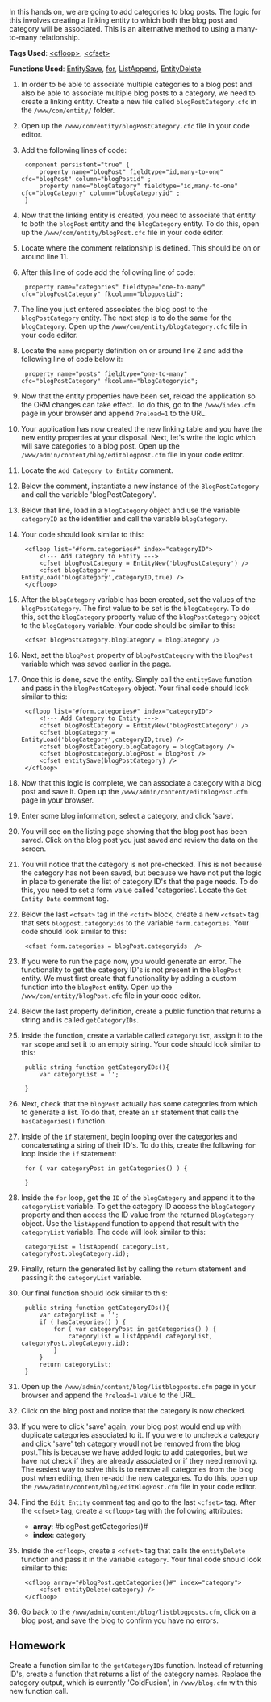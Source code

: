 In this hands on, we are going to add categories to blog posts. The logic for this involves creating a linking entity to which both the blog post and category will be associated. This is an alternative method to using a many-to-many relationship.

**Tags Used**: [\<cfloop>](https://helpx.adobe.com/coldfusion/cfml-reference/coldfusion-tags/tags-j-l/cfloop.html), [\<cfset>](https://helpx.adobe.com/coldfusion/cfml-reference/coldfusion-tags/tags-r-s/cfset.html)

**Functions Used**: [EntitySave](https://helpx.adobe.com/coldfusion/cfml-reference/coldfusion-functions/functions-e-g/entitysave.html), [for](https://helpx.adobe.com/coldfusion/developing-applications/the-cfml-programming-language/extending-coldfusion-pages-with-cfml-scripting/using-cfscript-statements.html#Usingforloops), [ListAppend](https://helpx.adobe.com/coldfusion/cfml-reference/coldfusion-functions/functions-l/listappend.html), [EntityDelete](https://helpx.adobe.com/coldfusion/cfml-reference/coldfusion-functions/functions-e-g/entitydelete.html)

1. In order to be able to associate multiple categories to a blog post and also be able to associate multiple blog posts to a category, we need to create a linking entity. Create a new file called `blogPostCategory.cfc` in the `/www/com/entity/` folder.
1. Open up the `/www/com/entity/blogPostCategory.cfc` file in your code editor.
1. Add the following lines of code:

        component persistent="true" {
            property name="blogPost" fieldtype="id,many-to-one" cfc="blogPost" column="blogPostid" ;
            property name="blogCategory" fieldtype="id,many-to-one" cfc="blogCategory" column="blogCategoryid" ;
        }

1. Now that the linking entity is created, you need to associate that entity to both the `blogPost` entity and the `blogCategory` entity. To do this, open up the `/www/com/entity/blogPost.cfc` file in your code editor.
1. Locate where the comment relationship is defined. This should be on or around line 11.
1. After this line of code add the following line of code:

        property name="categories" fieldtype="one-to-many" cfc="blogPostCategory" fkcolumn="blogpostid";

1. The line you just entered associates the blog post to the `blogPostCategory` entity. The next step is to do the same for the `blogCategory`. Open up the `/www/com/entity/blogCategory.cfc` file in your code editor.
1. Locate the `name` property definition on or around line 2 and add the following line of code below it:

        property name="posts" fieldtype="one-to-many" cfc="blogPostCategory" fkcolumn="blogCategoryid";

1. Now that the entity properties have been set, reload the application so the ORM changes can take effect. To do this, go to the `/www/index.cfm` page in your browser and append `?reload=1` to the URL.
1. Your application has now created the new linking table and you have the new entity properties at your disposal. Next, let's write the logic which will save categories to a blog post. Open up the `/www/admin/content/blog/editblogpost.cfm` file in your code editor.
1. Locate the `Add Category to Entity` comment.
1. Below the comment, instantiate a new instance of the `BlogPostCategory` and call the variable 'blogPostCategory'.
1. Below that line, load in a `blogCategory` object and use the variable `categoryID` as the identifier and call the variable `blogCategory`.
1. Your code should look similar to this:

        <cfloop list="#form.categories#" index="categoryID">
            <!--- Add Category to Entity --->
            <cfset blogPostCategory = EntityNew('blogPostCategory') />
            <cfset blogCategory = EntityLoad('blogCategory',categoryID,true) />
        </cfloop>

1. After the `blogCategory` variable has been created, set the values of the `blogPostCategory`. The first value to be set is the `blogCategory`. To do this, set the `blogCategory` property value of the `blogPostCategory` object to the `blogCategory` variable. Your code should be similar to this:

        <cfset blogPostCategory.blogCategory = blogCategory />

1. Next, set the `blogPost` property of `blogPostCategory` with the `blogPost` variable which was saved earlier in the page.
1. Once this is done, save the entity. Simply call the `entitySave` function and pass in the `blogPostCategory` object. Your final code should look similar to this:

        <cfloop list="#form.categories#" index="categoryID">
            <!--- Add Category to Entity --->
            <cfset blogPostCategory = EntityNew('blogPostCategory') />
            <cfset blogCategory = EntityLoad('blogCategory',categoryID,true) />
            <cfset blogPostCategory.blogCategory = blogCategory />
            <cfset blogPostcategory.blogPost = blogPost />
            <cfset entitySave(blogPostCategory) />
        </cfloop>

1. Now that this logic is complete, we can associate a category with a blog post and save it. Open up the `/www/admin/content/editBlogPost.cfm` page in your browser.
1. Enter some blog information, select a category, and click 'save'.
1. You will see on the listing page showing that the blog post has been saved. Click on the blog post you just saved and review the data on the screen.
1. You will notice that the category is not pre-checked. This is not because the category has not been saved, but because we have not put the logic in place to generate the list of category ID's that the page needs. To do this, you need to set a form value called 'categories'. Locate the `Get Entity Data` comment tag.
1. Below the last `<cfset>` tag in the `<cfif>` block, create a new `<cfset>` tag that sets `blogpost.categoryids` to the variable `form.categories`. Your code should look similar to this:

        <cfset form.categories = blogPost.categoryids  />

1. If you were to run the page now, you would generate an error. The functionality to get the category ID's is not present in the `blogPost` entity. We must first create that functionality by adding a custom function into the `blogPost` entity. Open up the `/www/com/entity/blogPost.cfc` file in your code editor.
1. Below the last property definition, create a public function that returns a string and is called `getCategoryIDs`.
1. Inside the function, create a variable called `categoryList`, assign it to the `var` scope and set it to an empty string. Your code should look similar to this:

        public string function getCategoryIDs(){
            var categoryList = '';

        }

1. Next, check that the `blogPost` actually has some categories from which to generate a list. To do that, create an `if` statement that calls the `hasCategories()` function.
1. Inside of the `if` statement, begin looping over the categories and concatenating a string of their ID's. To do this, create the following `for` loop inside the `if` statement:

        for ( var categoryPost in getCategories() ) {

        }

1. Inside the `for` loop, get the `ID` of the `blogCategory` and append it to the `categoryList` variable. To get the category ID access the `blogCategory` property and then access the ID value from the returned `BlogCategory` object. Use the `listAppend` function to append that result with the `categoryList` variable. The code will look similar to this:

        categoryList = listAppend( categoryList, categoryPost.blogCategory.id);

1. Finally, return the generated list by calling the `return` statement and passing it the `categoryList` variable.
1. Our final function should look similar to this:

        public string function getCategoryIDs(){
            var categoryList = '';
            if ( hasCategories() ) {
                for ( var categoryPost in getCategories() ) {
                    categoryList = listAppend( categoryList, categoryPost.blogCategory.id);
                }
            }
            return categoryList;
        }

1. Open up the `/www/admin/content/blog/listblogposts.cfm` page in your browser and append the `?reload=1` value to the URL.
1. Click on the blog post and notice that the category is now checked.
1. If you were to click 'save' again, your blog post would end up with duplicate categories associated to it. If you were to uncheck a category and click 'save' teh category woudl not be removed from the blog post.This is because we have added logic to add categories, but we have not check if they are already associated or if they need removing. The easiest way to solve this is to remove all categories from the blog post when editing, then re-add the new categories. To do this, open up the `/www/admin/content/blog/editBlogPost.cfm` file in your code editor.
1. Find the `Edit Entity` comment tag and go to the last `<cfset>` tag. After the `<cfset>` tag, create a `<cfloop>` tag with the following attributes:
    * **array**: #blogPost.getCategories()#
    * **index**: category
1. Inside the `<cfloop>`, create a `<cfset>` tag that calls the `entityDelete` function and pass it in the variable `category`. Your final code should look similar to this:

        <cfloop array="#blogPost.getCategories()#" index="category">
            <cfset entityDelete(category) />
        </cfloop>

1. Go back to the `/www/admin/content/blog/listblogposts.cfm`, click on a blog post, and save the blog to confirm you have no errors.

Homework
--------

Create a function similar to the `getCategoryIDs` function. Instead of returning ID's, create a function that returns a list of the category names. Replace the category output, which is currently 'ColdFusion', in `/www/blog.cfm` with this new function call.
